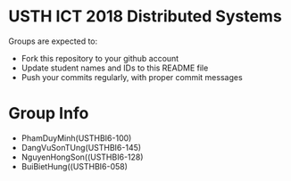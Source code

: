 USTH ICT 2018 Distributed Systems
=====================================

Groups are expected to:

* Fork this repository to your github account
* Update student names and IDs to this README file
* Push your commits regularly, with proper commit messages

Group Info
=======================

* PhamDuyMinh(USTHBI6-100)
* DangVuSonTUng(USTHBI6-145)
* NguyenHongSon((USTHBI6-128)
* BuiBietHung((USTHBI6-058)

